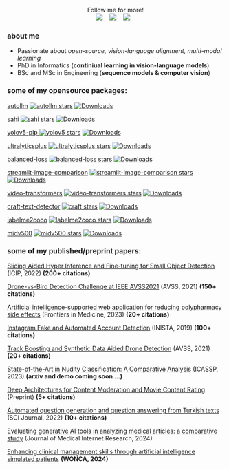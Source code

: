 <p align='center'>
  Follow me for more!
  <br>
  <a href="https://twitter.com/fcakyon">
    <img src="https://img.shields.io/badge/Twitter-1DA1F2?style=for-the-badge&logo=twitter&logoColor=white" />        
  </a>&nbsp;&nbsp;
  
  <a href="https://scholar.google.com/citations?user=RHGyDE0AAAAJ&hl=en">
    <img src="https://img.shields.io/badge/Google%20Scholar-4285F4?style=for-the-badge&logo=google-scholar&logoColor=white" />        
  </a>&nbsp;&nbsp;
  
  <a href="https://fcakyon.medium.com/">
    <img src="https://img.shields.io/badge/Medium-12100E?style=for-the-badge&logo=medium&logoColor=white" />
  </a>&nbsp;&nbsp;
</p>

### about me
- Passionate about *open-source, vision-language alignment, multi-modal learning*
- PhD in Informatics (**continiual learning in vision-language models**)
- BSc and MSc in Engineering (**sequence models & computer vision**)

### some of my opensource packages:

[autollm](https://github.com/safevideo/autollm)
[![autollm stars](https://img.shields.io/github/stars/safevideo/autollm?color=blueviolet)](https://github.com/safevideo/autollm/stargazers/)
[![Downloads](https://pepy.tech/badge/autollm)](https://pepy.tech/project/autollm)

[sahi](https://github.com/obss/sahi)
[![sahi stars](https://img.shields.io/github/stars/obss/sahi?color=blueviolet)](https://github.com/obss/sahi/stargazers/)
[![Downloads](https://pepy.tech/badge/sahi)](https://pepy.tech/project/sahi)

[yolov5-pip ](https://github.com/fcakyon/yolov5-pip)
[![yolov5 stars](https://img.shields.io/github/stars/fcakyon/yolov5-pip?color=blueviolet)](https://github.com/fcakyon/yolov5-pip/stargazers/)
[![Downloads](https://pepy.tech/badge/yolov5)](https://pepy.tech/project/yolov5)

[ultralyticsplus](https://github.com/fcakyon/ultralyticsplus)
[![ultralyticsplus stars](https://img.shields.io/github/stars/fcakyon/ultralyticsplus?color=blueviolet)](https://github.com/fcakyon/ultralyticsplus/stargazers/)
[![Downloads](https://pepy.tech/badge/ultralyticsplus)](https://pepy.tech/project/ultralyticsplus)

[balanced-loss](https://github.com/fcakyon/balanced-loss)
[![balanced-loss stars](https://img.shields.io/github/stars/fcakyon/balanced-loss?color=blueviolet)](https://github.com/fcakyon/balanced-loss/stargazers/)
[![Downloads](https://pepy.tech/badge/balanced-loss)](https://pepy.tech/project/balanced-loss)

[streamlit-image-comparison](https://github.com/fcakyon/streamlit-image-comparison)
[![streamlit-image-comparison stars](https://img.shields.io/github/stars/fcakyon/streamlit-image-comparison?color=blueviolet)](https://github.com/fcakyon/streamlit-image-comparison/stargazers/)
[![Downloads](https://pepy.tech/badge/streamlit-image-comparison)](https://pepy.tech/project/streamlit-image-comparison)

[video-transformers](https://github.com/fcakyon/video-transformers)
[![video-transformers stars](https://img.shields.io/github/stars/fcakyon/video-transformers?color=blueviolet)](https://github.com/fcakyon/video-transformers/stargazers/)
[![Downloads](https://pepy.tech/badge/video-transformers)](https://pepy.tech/project/video-transformers)

[craft-text-detector](https://github.com/fcakyon/craft-text-detector)
[![craft stars](https://img.shields.io/github/stars/fcakyon/craft-text-detector?color=blueviolet)](https://github.com/fcakyon/craft-text-detector/stargazers/) 
[![Downloads](https://pepy.tech/badge/craft-text-detector)](https://pepy.tech/project/craft-text-detector)

[labelme2coco](https://github.com/fcakyon/labelme2coco)
[![labelme2coco stars](https://img.shields.io/github/stars/fcakyon/labelme2coco?color=blueviolet)](https://github.com/fcakyon/labelme2coco/stargazers/)
[![Downloads](https://pepy.tech/badge/labelme2coco)](https://pepy.tech/project/labelme2coco)

[midv500](https://github.com/fcakyon/midv500)
[![midv500 stars](https://img.shields.io/github/stars/fcakyon/midv500?color=blueviolet)](https://github.com/fcakyon/midv500/stargazers/)
[![Downloads](https://pepy.tech/badge/midv500)](https://pepy.tech/project/midv500)

### some of my published/preprint papers:

[Slicing Aided Hyper Inference and Fine-tuning for Small Object Detection](https://ieeexplore.ieee.org/document/9897990) (ICIP, 2022) **(200+ citations)**

[Drone-vs-Bird Detection Challenge at IEEE AVSS2021](https://ieeexplore.ieee.org/abstract/document/9663844) (AVSS, 2021) **(150+ citations)**

[Artificial intelligence-supported web application for reducing polypharmacy side effects](https://www.frontiersin.org/articles/10.3389/fmed.2023.1029198/full) (Frontiers in Medicine, 2023)  **(20+ citations)**

[Instagram Fake and Automated Account Detection](https://ieeexplore.ieee.org/abstract/document/8946437) (INISTA, 2019) **(100+ citations)**

[Track Boosting and Synthetic Data Aided Drone Detection](https://ieeexplore.ieee.org/abstract/document/9663759) (AVSS, 2021) **(20+ citations)**

[State-of-the-Art in Nudity Classification: A Comparative Analysis](https://ieeexplore.ieee.org/document/10193621) (ICASSP, 2023) **(arxiv and demo coming soon ...)**

[Deep Architectures for Content Moderation and Movie Content Rating](https://arxiv.org/abs/2212.04533) (Preprint) **(5+ citations)**

[Automated question generation and question answering from Turkish texts](https://journals.tubitak.gov.tr/elektrik/vol30/iss5/17/) (SCI Journal, 2022) **(10+ citations)**

[Evaluating generative AI tools in analyzing medical articles: a comparative study](https://medinform.jmir.org/2024/1/e59258) (Journal of Medical Internet Research, 2024)

[Enhancing clinical management skills through artificial intelligence simulated patients](https://myaipatient.com) **(WONCA, 2024)**



